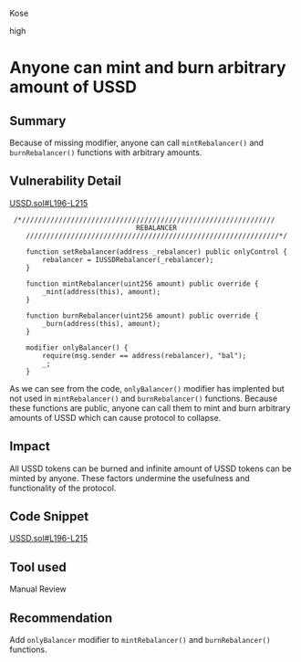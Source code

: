 Kose

high

# Anyone can mint and burn arbitrary amount of USSD

## Summary
Because of missing modifier, anyone can call ```mintRebalancer()``` and ```burnRebalancer()``` functions with arbitrary amounts.
## Vulnerability Detail
[USSD.sol#L196-L215](https://github.com/USSDofficial/ussd-contracts/blob/f44c726371f3152634bcf0a3e630802e39dec49c/contracts/USSD.sol#L196-L215)
```solidity
 /*//////////////////////////////////////////////////////////////
                               REBALANCER
    //////////////////////////////////////////////////////////////*/

    function setRebalancer(address _rebalancer) public onlyControl {
        rebalancer = IUSSDRebalancer(_rebalancer);
    }

    function mintRebalancer(uint256 amount) public override {
        _mint(address(this), amount);
    }

    function burnRebalancer(uint256 amount) public override {
        _burn(address(this), amount);
    }

    modifier onlyBalancer() {
        require(msg.sender == address(rebalancer), "bal");
        _;
    }
```
As we can see from the code, ```onlyBalancer()``` modifier has implented but not used in ```mintRebalancer()``` and ```burnRebalancer()``` functions. Because these functions are public, anyone can call them to mint and burn arbitrary amounts of USSD which can cause protocol to collapse.

## Impact
All USSD tokens can be burned and infinite amount of USSD tokens can be minted by anyone. These factors undermine the usefulness and functionality of the protocol.
## Code Snippet
[USSD.sol#L196-L215](https://github.com/USSDofficial/ussd-contracts/blob/f44c726371f3152634bcf0a3e630802e39dec49c/contracts/USSD.sol#L196-L215)

## Tool used

Manual Review

## Recommendation
Add ```onlyBalancer``` modifier to ```mintRebalancer()``` and ```burnRebalancer()``` functions.
